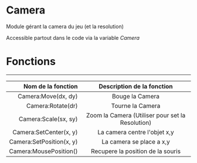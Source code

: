 # Camera 
Module gérant la camera du jeu (et la resolution)

Accessible partout dans le code via la variable _Camera_

# Fonctions
------
|Nom de la fonction | Description de la fonction 
|-:|:-:
|Camera:Move(dx, dy) | Bouge la Camera
|Camera:Rotate(dr) | Tourne la Camera
|Camera:Scale(sx, sy) | Zoom la Camera (Utiliser pour set la Resolution)
|Camera:SetCenter(x, y) | La camera centre l'objet x,y
|Camera:SetPosition(x, y) | La camera se place a x,y
|Camera:MousePosition() | Recupere la position de la souris
